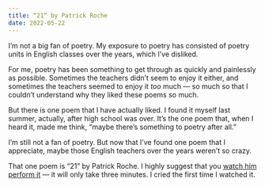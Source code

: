 ```yaml
---
title: “21” by Patrick Roche
date: 2022-05-22
---
```


I’m not a big fan of poetry. My exposure to poetry has consisted of poetry units in English classes over the years, which I’ve disliked.

For me, poetry has been something to get through as quickly and painlessly as possible. Sometimes the teachers didn’t seem to enjoy it either, and sometimes the teachers seemed to enjoy it _too_ much — so much so that I couldn’t understand why they liked these poems so much.

But there is one poem that I have actually liked. I found it myself last summer, actually, after high school was over. It’s the one poem that, when I heard it, made me think, “maybe there’s something to poetry after all.”

I’m still not a fan of poetry. But now that I’ve found one poem that I appreciate, maybe those English teachers over the years weren’t so crazy.

That one poem is “21” by Patrick Roche. I highly suggest that you [watch him perform it](https://www.youtube.com/watch?v=6LnMhy8kDiQ) — it will only take three minutes. I cried the first time I watched it.
